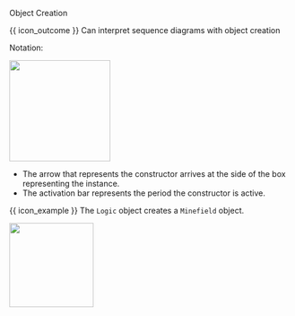 <span id="title">Object Creation</span>

<span id="prereqs"></span>

<span id="outcomes">{{ icon_outcome }} Can interpret sequence diagrams with object creation</span>

<div id="body">

Notation:

<img src="{{baseUrl}}/uml/sequenceDiagrams/objectCreation/images/notation.png" height="180" />
<p/>

* The arrow that represents the constructor arrives at the side of the box representing the instance.
* The activation bar represents the period the constructor is active.

<box>

{{ icon_example }} The `Logic` object creates a `Minefield` object.

<img src="{{baseUrl}}/uml/sequenceDiagrams/objectCreation/images/logicMinefield.png" height="150" />
<p/>

</box>

</div>

<div id="extras">
</div>